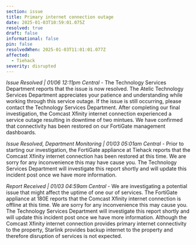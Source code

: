 ```yaml
---
section: issue
title: Primary internet connection outage
date: 2025-01-03T10:59:01.075Z
resolved: true
draft: false
informational: false
pin: false
resolvedWhen: 2025-01-03T11:01:01.077Z
affected:
  - Tiehack
severity: disrupted
---
```

*Issue Resolved | 01/06 12:11pm Central* - The Technology Services Department reports that the issue is now resolved. The Atelic Technology Services Department appreciates your patience and understanding while working through this service outage. If the issue is still occurring, please contact the Technology Services Department. After completing our final investigation, the Comcast Xfinity internet connection experienced a service outage resulting in downtime of two mintues. We have confirmed that connectivity has been restored on our FortiGate management dashboards.

*Issue Resolved, Department Monitoring | 01/03 05:01am Central* - Prior to starting our investigation, the FortiGate appliance at Tiehack reports that the Comcast Xfinity internet connection has been restored at this time. We are sorry for any inconvenience this may have cause you. The Technology Services Department will investigate this report shortly and will update this incident post once we have more information.

*Report Received | 01/03 04:59am Central* - We are investigating a potential issue that might affect the uptime of one our of services. The FortiGate appliance at 180E reports that the Comcast Xfinity internet connection is offline at this time. We are sorry for any inconvenience this may cause you. The Technology Services Department will investigate this report shortly and will update this incident post once we have more information. Although the Comcast Xfinity internet connection provides primary internet connectivity to the property, Starlink provides backup internet to the property and therefore disruption of services is not expected.